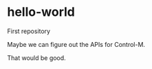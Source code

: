 # hello-world
First repository

Maybe we can figure out the APIs for Control-M.

That would be good.
